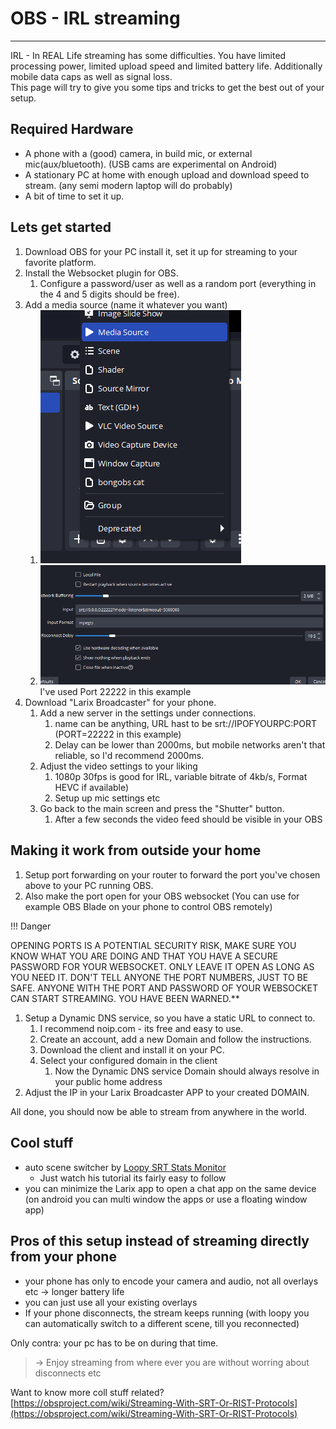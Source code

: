 # OBS - IRL streaming

---

IRL - In REAL Life streaming has some difficulties. You have limited processing power, limited upload speed and limited battery life. Additionally mobile data caps as well as signal loss.  
This page will try to give you some tips and tricks to get the best out of your setup.

## Required Hardware

- A phone with a (good) camera, in build mic, or external mic(aux/bluetooth). (USB cams are experimental on Android)
- A stationary PC at home with enough upload and download speed to stream. (any semi modern laptop will do probably)
- A bit of time to set it up.

## Lets get started

1. Download OBS for your PC install it, set it up for streaming to your favorite platform.
2. Install the Websocket plugin for OBS.
   1. Configure a password/user as well as a random port (everything in the 4 and 5 digits should be free).
3. Add a media source (name it whatever you want)
   1. ![img](img/ms1.png)
   2. ![img](img/ms3.png)
      I've used Port 22222 in this example
4. Download "Larix Broadcaster" for your phone.
   1. Add a new server in the settings under connections.
      1. name can be anything, URL hast to be srt://IPOFYOURPC:PORT (PORT=22222 in this example)
      2. Delay can be lower than 2000ms, but mobile networks aren't that reliable, so I'd recommend 2000ms.
   2. Adjust the video settings to your liking
      1. 1080p 30fps is good for IRL, variable bitrate of 4kb/s, Format HEVC if available)
      2. Setup up mic settings etc
   3. Go back to the main screen and press the "Shutter" button.
      1. After a few seconds the video feed should be visible in your OBS

## Making it work from outside your home

1. Setup port forwarding on your router to forward the port you've chosen above to your PC running OBS.
2. Also make the port open for your OBS websocket (You can use for example OBS Blade on your phone to control OBS remotely)


!!! Danger

   OPENING PORTS IS A POTENTIAL SECURITY RISK, MAKE SURE YOU KNOW WHAT YOU ARE DOING AND THAT YOU HAVE A SECURE PASSWORD FOR YOUR WEBSOCKET. ONLY LEAVE IT OPEN AS LONG AS YOU NEED IT. DON'T TELL ANYONE THE PORT NUMBERS, JUST TO BE SAFE. ANYONE WITH THE PORT AND PASSWORD OF YOUR WEBSOCKET CAN START STREAMING. YOU HAVE BEEN WARNED.**

1. Setup a Dynamic DNS service, so you have a static URL to connect to.
   1. I recommend noip.com - its free and easy to use.
   2. Create an account, add a new Domain and follow the instructions.
   3. Download the client and install it on your PC.
   4. Select your configured domain in the client
      1. Now the Dynamic DNS service Domain should always resolve in your public home address
2. Adjust the IP in your Larix Broadcaster APP to your created DOMAIN.

All done, you should now be able to stream from anywhere in the world.

## Cool stuff

- auto scene switcher by [Loopy SRT Stats Monitor](https://github.com/loopy750/SRT-Stats-Monitor)
  - Just watch his tutorial its fairly easy to follow
- you can minimize the Larix app to open a chat app on the same device (on android you can multi window the apps or use a floating window app)

## Pros of this setup instead of streaming directly from your phone

- your phone has only to encode your camera and audio, not all overlays etc -> longer battery life
- you can just use all your existing overlays
- If your phone disconnects, the stream keeps running (with loopy you can automatically switch to a different scene, till you reconnected)

Only contra: your pc has to be on during that time.

> -> Enjoy streaming from where ever you are without worring about disconnects etc

Want to know more coll stuff related? [https://obsproject.com/wiki/Streaming-With-SRT-Or-RIST-Protocols](https://obsproject.com/wiki/Streaming-With-SRT-Or-RIST-Protocols)
